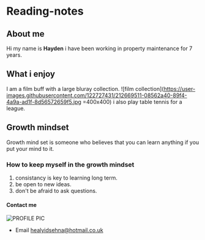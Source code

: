 # Reading-notes
## About me 
Hi my name is **Hayden** i have been working in property maintenance for 7 years.
## What i enjoy
I am a film buff with a large bluray collection. 
![film collection](https://user-images.githubusercontent.com/122727431/212669511-08562a40-89f4-4a9a-ad1f-8d56572659f5.jpg =400x400)
i also play table tennis for a league.
## Growth mindset
Growth mind set is someone who believes that you can learn anything if you put your mind to it. 
### How to keep myself in the growth mindset
1. consistancy is key to learning long term.
2. be open to new ideas.
3. don't be afraid to ask questions.

#### Contact me
![PROFILE PIC](https://user-images.githubusercontent.com/122727431/212668353-54f3a7e6-5dc7-4e76-8593-d8a8cd65bb24.jpg)
+ Email healyidsehna@hotmail.co.uk

